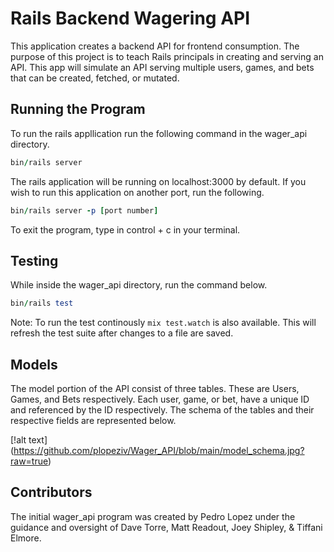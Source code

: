 # Rails Backend Wagering API

This application creates a backend API for frontend consumption. The purpose of this project is to teach Rails principals in creating and serving an API. This app will simulate an API serving multiple users, games, and bets that can be created, fetched, or mutated. 

## Running the Program
To run the rails appllication run the following command in the wager_api directory. 

```ruby
bin/rails server
```

The rails application will be running on localhost:3000 by default. If you wish to run this application on another port, run the following.

```ruby
bin/rails server -p [port number]
```

To exit the program, type in control + c in your terminal. 

## Testing
While inside the wager_api directory, run the command below.

```ruby
bin/rails test
```

Note: To run the test continously ```mix test.watch``` is also available. This will refresh the test suite after changes to a file are saved.

## Models 
The model portion of the API consist of three tables. These are Users, Games, and Bets respectively. Each user, game, or bet, have a unique ID and referenced by the ID respectively. The schema of the tables and their respective fields are represented below.

[!alt text] (https://github.com/plopeziv/Wager_API/blob/main/model_schema.jpg?raw=true)

## Contributors

The initial wager_api program was created by Pedro Lopez under the guidance and oversight of Dave Torre, Matt Readout, Joey Shipley, & Tiffani Elmore. 